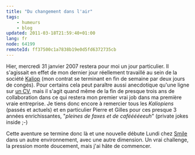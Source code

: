 ```yaml
---
title: "Du changement dans l'air"
tags:
    - humeurs
    - blog
updated: 2011-03-18T21:59:40+01:00
lang: fr
node: 64199
remoteId: ff37500c1a7838b19e0d5fd6372735cb
---
```


Hier, mercredi 31 janvier 2007 restera pour moi un jour particulier. Il s'agissait en effet de mon dernier jour réellement travaillé au sein de la société [Kaliop](http://www.kaliop.com) (mon contrat se terminant en fin de semaine par deux jours de congés). Pour certains cela peut paraître aussi anecdotique qu'une ligne sur [un CV](/page/cv-fr), mais il s'agit quand même de la fin de presque trois ans de collaboration dans ce qui restera mon premier vrai job dans ma première vraie entreprise. Je tiens donc encore à remercier tous les *Kaliopiens* (passés et actuels) et en particulier Pierre et Gilles pour ces presque 3 années enrichissantes, &quot;*pleines de faxes et de cafééééeeuh*&quot; (private jokes inside ;-)


Cette aventure se termine donc là et une nouvelle débute Lundi chez [Smile](http://www.smile.fr) dans un autre environnement, avec une autre dimension. Un vrai challenge, la pression monte doucement, mais j'ai hâte de commencer.


